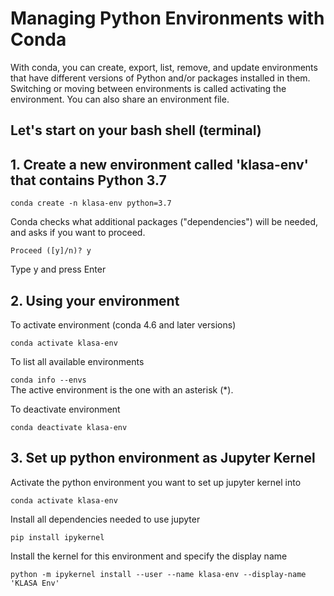 # Managing Python Environments with Conda

With conda, you can create, export, list, remove, and update environments that have different versions of Python and/or packages installed in them. Switching or moving between environments is called activating the environment. You can also share an environment file.

## Let's start on your bash shell (terminal) 
## 1. Create a new environment called 'klasa-env' that contains Python 3.7

`conda create -n klasa-env python=3.7`

Conda checks what additional packages ("dependencies") will be needed, and asks if you want to proceed.

`Proceed ([y]/n)? y`

Type y and press Enter

## 2. Using your environment 

To activate environment (conda 4.6 and later versions)

`conda activate klasa-env`

To list all available environments

`conda info --envs` <br>
The active environment is the one with an asterisk (*).

To deactivate environment

`conda deactivate klasa-env`

## 3. Set up python environment as Jupyter Kernel

Activate the python environment you want to set up jupyter kernel into

`conda activate klasa-env`

Install all dependencies needed to use jupyter

`pip install ipykernel`

Install the kernel for this environment and specify the display name

`python -m ipykernel install --user --name klasa-env --display-name 'KLASA Env'` 
